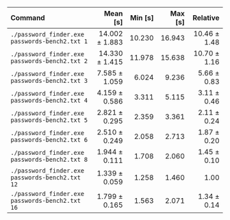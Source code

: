 | Command | Mean [s] | Min [s] | Max [s] | Relative |
|:---|---:|---:|---:|---:|
| `./password_finder.exe passwords-bench2.txt 1` | 14.002 ± 1.883 | 10.230 | 16.943 | 10.46 ± 1.48 |
| `./password_finder.exe passwords-bench2.txt 2` | 14.330 ± 1.415 | 11.978 | 15.638 | 10.70 ± 1.16 |
| `./password_finder.exe passwords-bench2.txt 3` | 7.585 ± 1.059 | 6.024 | 9.236 | 5.66 ± 0.83 |
| `./password_finder.exe passwords-bench2.txt 4` | 4.159 ± 0.586 | 3.311 | 5.115 | 3.11 ± 0.46 |
| `./password_finder.exe passwords-bench2.txt 5` | 2.821 ± 0.295 | 2.359 | 3.361 | 2.11 ± 0.24 |
| `./password_finder.exe passwords-bench2.txt 6` | 2.510 ± 0.249 | 2.058 | 2.713 | 1.87 ± 0.20 |
| `./password_finder.exe passwords-bench2.txt 8` | 1.944 ± 0.111 | 1.708 | 2.060 | 1.45 ± 0.10 |
| `./password_finder.exe passwords-bench2.txt 12` | 1.339 ± 0.059 | 1.258 | 1.460 | 1.00 |
| `./password_finder.exe passwords-bench2.txt 16` | 1.799 ± 0.165 | 1.563 | 2.071 | 1.34 ± 0.14 |
